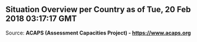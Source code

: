 ## Situation Overview per Country as of Tue, 20 Feb 2018 03:17:17 GMT

Source: **ACAPS (Assessment Capacities Project) - https://www.acaps.org**